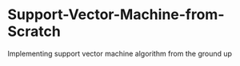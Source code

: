 # Support-Vector-Machine-from-Scratch
 Implementing support vector machine algorithm from the ground up
